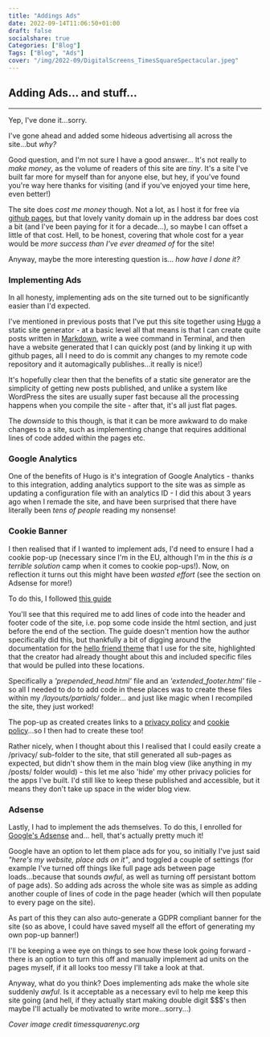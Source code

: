 ```yaml
---
title: "Addings Ads"
date: 2022-09-14T11:06:50+01:00
draft: false
socialshare: true
Categories: ["Blog"]
Tags: ["Blog", "Ads"]
cover: "/img/2022-09/DigitalScreens_TimesSquareSpectacular.jpeg"
---
```


## Adding Ads... and stuff...
---


Yep, I've done it...sorry.

I've gone ahead and added some hideous advertising all across the site...but _why?_

Good question, and I'm not sure I have a good answer... It's not really to _make money_, as the volume of readers of this site are _tiny_. It's a site I've built far more for myself than for anyone else, but hey, if you've found you're way here thanks for visiting (and if you've enjoyed your time here, even better!)

The site does _cost me money_ though. Not a lot, as I host it for free via [github pages](pages.github.com), but that lovely vanity domain up in the address bar does cost a bit (and I've been paying for it for a decade...), so maybe I can offset a little of that cost. Hell, to be honest, covering that whole cost for a year would be _more success than I've ever dreamed of_ for the site!

Anyway, maybe the more interesting question is... _how have I done it?_

### Implementing Ads

In all honesty, implementing ads on the site turned out to be significantly easier than I'd expected.

I've mentioned in previous posts that I've put this site together using [Hugo](www.gohugo.io) a static site generator - at a basic level all that means is that I can create quite posts written in [Markdown](https://www.markdownguide.org/basic-syntax/), write a wee command in Terminal, and then have a website generated that I can quickly post (and by linking it up with github pages, all I need to do is commit any changes to my remote code repository and it automagically publishes...it really is nice!)

It's hopefully clear then that the benefits of a static site generator are the simplicity of getting new posts published, and unlike a system like WordPress the sites are usually super fast because all the processing happens when you compile the site - after that, it's all just flat pages.

The _downside_ to this though, is that it can be more awkward to do make changes to a site, such as implementing change that requires additional lines of code added within the pages etc.

### Google Analytics

One of the benefits of Hugo is it's integration of Google Analytics - thanks to this integration, adding analytics support to the site was as simple as updating a configuration file with an analytics ID - I did this about 3 years ago when I remade the site, and have been surprised that there have literally been _tens of people_ reading my nonsense!

### Cookie Banner

I then realised that if I wanted to implement ads, I'd need to ensure I had a cookie pop-up (necessary since I'm in the EU, although I'm in the _this is a terrible solution_ camp when it comes to cookie pop-ups!).
Now, on reflection it turns out this might have been _wasted effort_ (see the section on Adsense for more!)

To do this, I followed [this guide](https://dev.to/basman/add-a-cookie-warning-notice-to-a-hugo-powered-site-4d34)

You'll see that this required me to add lines of code into the header and footer code of the site, i.e. pop some code inside the html <head> section, and just before the end of the </body> section. The guide doesn't mention how the author specifically did this, but thankfully a bit of digging around the documentation for the [hello friend theme](https://github.com/panr/hugo-theme-hello-friend) that I use for the site, highlighted that the creator had already thought about this and included specific files that would be pulled into these locations.

Specifically a _'prepended_head.html'_ file and an _'extended_footer.html'_ file - so all I needed to do to add code in these places was to create these files within my _/layouts/partials/_ folder... and just like magic when I recompiled the site, they just worked!

The pop-up as created creates links to a [privacy policy](/privacy/website_privacy_policy/) and [cookie policy](/privacy/website-cookie-policy/)...so I then had to create these too!

Rather nicely, when I thought about this I realised that I could easily create a /privacy/ sub-folder to the site, that still generated all sub-pages as expected, but didn't show them in the main blog view (like anything in my /posts/ folder would) - this let me also 'hide' my other privacy policies for the apps I've built. I'd still like to keep these published and accessible, but it means they don't take up space in the wider blog view.

### Adsense

Lastly, I had to implement the ads themselves. To do this, I enrolled for [Google's Adsense](www.google.com/adsense) and... hell, that's actually pretty much it!

Google have an option to let them place ads for you, so initially I've just said _"here's my website, place ads on it"_, and toggled a couple of settings (for example I've turned off things like full page ads between page loads...because that sounds _awful_, as well as turning off persistant bottom of page ads).
So adding ads across the whole site was as simple as adding another couple of lines of code in the page header (which will then populate to every page on the site).

As part of this they can also auto-generate a GDPR compliant banner for the site (so as above, I could have saved myself all the effort of generating my own pop-up banner!)

I'll be keeping a wee eye on things to see how these look going forward - there is an option to turn this off and manually implement ad units on the pages myself, if it all looks too messy I'll take a look at that.

Anyway, what do you think? Does implementing ads make the whole site suddenly _awful_. Is it acceptable as a necessary evil to help me keep this site going (and hell, if they actually start making double digit $$$'s then maybe I'll actually be motivated to write more...sorry...)


_Cover image credit timessquarenyc.org_
